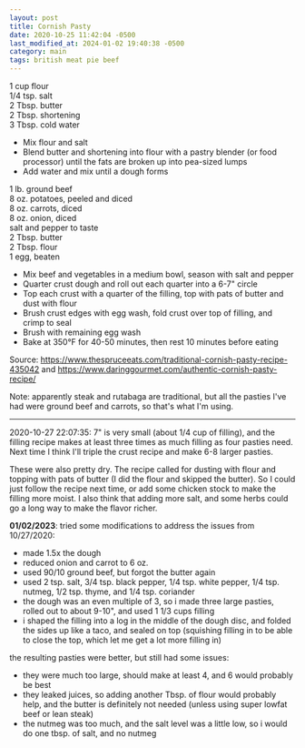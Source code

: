 ```yaml
---
layout: post
title: Cornish Pasty
date: 2020-10-25 11:42:04 -0500
last_modified_at: 2024-01-02 19:40:38 -0500
category: main
tags: british meat pie beef
---
```

1 cup flour  
1/4 tsp. salt  
2 Tbsp. butter  
2 Tbsp. shortening  
3 Tbsp. cold water  

  * Mix flour and salt
  * Blend butter and shortening into flour with a pastry blender (or food processor) until the fats are broken up into pea-sized lumps
  * Add water and mix until a dough forms

1 lb. ground beef  
8 oz. potatoes, peeled and diced  
8 oz. carrots, diced  
8 oz. onion, diced  
salt and pepper to taste  
2 Tbsp. butter  
2 Tbsp. flour  
1 egg, beaten  

  * Mix beef and vegetables in a medium bowl, season with salt and pepper
  * Quarter crust dough and roll out each quarter into a 6-7" circle
  * Top each crust with a quarter of the filling, top with pats of butter and dust with flour
  * Brush crust edges with egg wash, fold crust over top of filling, and crimp to seal
  * Brush with remaining egg wash
  * Bake at 350°F for 40-50 minutes, then rest 10 minutes before eating

Source: https://www.thespruceeats.com/traditional-cornish-pasty-recipe-435042 and https://www.daringgourmet.com/authentic-cornish-pasty-recipe/  
  
Note: apparently steak and rutabaga are traditional, but all the pasties I've had were ground beef and carrots, so that's what I'm using.  

---

2020-10-27 22:07:35: 7" is very small (about 1/4 cup of filling), and the filling
recipe makes at least three times as much filling as four pasties need. Next time I
think I'll triple the crust recipe and make 6-8 larger pasties.

These were also pretty dry. The recipe called for dusting with flour and topping with
pats of butter (I did the flour and skipped the butter). So I could just follow the
recipe next time, or add some chicken stock to make the filling more moist. I also
think that adding more salt, and some herbs could go a long way to make the flavor
richer.

**01/02/2023**: tried some modifications to address the issues from 10/27/2020:
* made 1.5x the dough
* reduced onion and carrot to 6 oz.
* used 90/10 ground beef, but forgot the butter again
* used 2 tsp. salt, 3/4 tsp. black pepper, 1/4 tsp. white pepper, 1/4 tsp. nutmeg,
  1/2 tsp. thyme, and 1/4 tsp. coriander
* the dough was an even multiple of 3, so i made three large pasties, rolled out to
  about 9-10", and used 1 1/3 cups filling
* i shaped the filling into a log in the middle of the dough disc, and folded the
  sides up like a taco, and sealed on top (squishing filling in to be able to close
  the top, which let me get a lot more filling in)

the resulting pasties were better, but still had some issues:
* they were much too large, should make at least 4, and 6 would probably be best
* they leaked juices, so adding another Tbsp. of flour would probably help, and 
  the butter is definitely not needed (unless using super lowfat beef or lean steak)
* the nutmeg was too much, and the salt level was a little low, so i would do one
  tbsp. of salt, and no nutmeg
